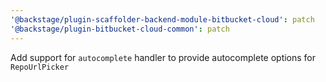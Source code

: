 ```yaml
---
'@backstage/plugin-scaffolder-backend-module-bitbucket-cloud': patch
'@backstage/plugin-bitbucket-cloud-common': patch
---
```


Add support for `autocomplete` handler to provide autocomplete options for `RepoUrlPicker`
